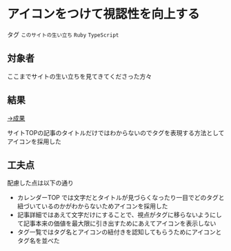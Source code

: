 # アイコンをつけて視認性を向上する

タグ `このサイトの生い立ち` `Ruby` `TypeScript`

## 対象者

ここまでサイトの生い立ちを見てきてくださった方々

## 結果

[→成果](https://github.com/shimomuh/shimomuh.github.io/commit/05c7e8ae1e11488359d72d692f8c4ac4cb8a8121)

サイトTOPの記事のタイトルだけではわからないのでタグを表現する方法としてアイコンを採用した

## 工夫点

配慮した点は以下の通り

* カレンダーTOP では文字だとタイトルが見づらくなったり一目でどのタグと紐づいているのかがわからないためアイコンを採用した
* 記事詳細ではあえて文字だけにすることで、視点がタグに移らないようにして記事本来の価値を最大限に引き出すためにあえてアイコンを表示しない
* タグ一覧ではタグ名とアイコンの紐付きを認知してもらうためにアイコンとタグ名を並べた
